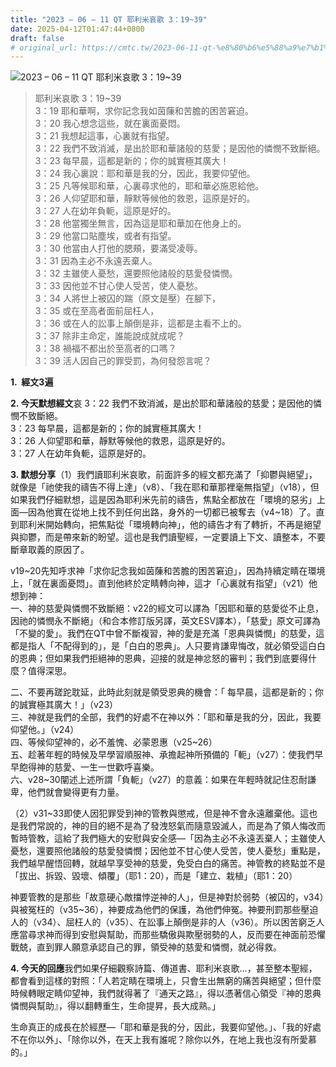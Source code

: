```yaml
---
title: "2023 – 06 – 11 QT 耶利米哀歌 3：19~39"
date: 2025-04-12T01:47:44+0800
draft: false
# original_url: https://cmtc.tw/2023-06-11-qt-%e8%80%b6%e5%88%a9%e7%b1%b3%e5%93%80%e6%ad%8c-3%ef%bc%9a1939
---
```


![2023 – 06 – 11 QT  耶利米哀歌 3：19\~39](/images/qt.jpg  "2023 – 06 – 11 QT  耶利米哀歌 3：19\~39")

> 耶利米哀歌 3：19\~39  
> 3：19 耶和華啊，求你記念我如茵蔯和苦膽的困苦窘迫。  
> 3：20 我心想念這些，就在裏面憂悶。  
> 3：21 我想起這事，心裏就有指望。  
> 3：22 我們不致消滅，是出於耶和華諸般的慈愛；是因他的憐憫不致斷絕。  
> 3：23 每早晨，這都是新的；你的誠實極其廣大！  
> 3：24 我心裏說：耶和華是我的分，因此，我要仰望他。  
> 3：25 凡等候耶和華，心裏尋求他的，耶和華必施恩給他。  
> 3：26 人仰望耶和華，靜默等候他的救恩，這原是好的。  
> 3：27 人在幼年負軛，這原是好的。  
> 3：28 他當獨坐無言，因為這是耶和華加在他身上的。  
> 3：29 他當口貼塵埃，或者有指望。  
> 3：30 他當由人打他的腮頰，要滿受凌辱。  
> 3：31 因為主必不永遠丟棄人。  
> 3：32 主雖使人憂愁，還要照他諸般的慈愛發憐憫。  
> 3：33 因他並不甘心使人受苦，使人憂愁。  
> 3：34 人將世上被囚的踹（原文是壓）在腳下，  
> 3：35 或在至高者面前屈枉人，  
> 3：36 或在人的訟事上顛倒是非，這都是主看不上的。  
> 3：37 除非主命定，誰能說成就成呢？  
> 3：38 禍福不都出於至高者的口嗎？  
> 3：39 活人因自己的罪受罰，為何發怨言呢？

**1.  經文3遍**

**2. 今天默想經文**哀 3：22 我們不致消滅，是出於耶和華諸般的慈愛；是因他的憐憫不致斷絕。  
3：23 每早晨，這都是新的；你的誠實極其廣大！  
3：26 人仰望耶和華，靜默等候他的救恩，這原是好的。  
3：27 人在幼年負軛，這原是好的。

**3. 默想分享**（1）我們讀耶利米哀歌，前面許多的經文都充滿了「抑鬱與絕望」，就像是「祂使我的禱告不得上達」（v8）、「我在耶和華那裡毫無指望」（v18），但如果我們仔細默想，這是因為耶利米先前的禱告，焦點全都放在「環境的惡劣」上面—因為他實在從地上找不到任何出路，身外的一切都已被奪去（v4\~18）了。直到耶利米開始轉向，把焦點從「環境轉向神」，他的禱告才有了轉折，不再是絕望與抑鬱，而是帶來新的盼望。這也是我們讀聖經，一定要讀上下文、讀整本，不要斷章取義的原因了。

v19\~20先知呼求神「求你記念我如茵蔯和苦膽的困苦窘迫」，因為持續定睛在環境上，「就在裏面憂悶」。直到他終於定睛轉向神，這才「心裏就有指望」（v21）他想到神：  
一、神的慈愛與憐憫不致斷絕：v22的經文可以譯為「因耶和華的慈愛從不止息，因祂的憐憫永不斷絕」（和合本修訂版另譯，英文ESV譯本），「慈愛」原文可譯為「不變的愛」。我們在QT中曾不斷複習，神的愛是充滿「恩典與憐憫」的慈愛，這都是指人「不配得到的」，是「白白的恩典」。人只要肯謙卑悔改，就必領受這白白的恩典；但如果我們拒絕神的恩典，迎接的就是神忿怒的審判；我們到底要得什麼？值得深思。

二、不要再蹉跎耽延，此時此刻就是領受恩典的機會：「 每早晨，這都是新的；你的誠實極其廣大！」（v23）  
三、神就是我們的全部，我們的好處不在神以外：「耶和華是我的分，因此，我要仰望他。」（v24）  
四、等候仰望神的，必不羞愧、必蒙恩惠（v25\~26）  
五、趁著年輕的時候及早學習順服神、承擔起神所預備的「軛」（v27）：使我們早早飽得神的慈愛、一生一世歡呼喜樂。  
六、v28\~30闡述上述所謂「負軛」（v27）的意義：如果在年輕時就記住忍耐謙卑，他們就會變得更有力量。

（2）v31\~33即使人因犯罪受到神的管教與懲戒，但是神不會永遠離棄他。這也是我們常說的，神的目的絕不是為了發洩怒氣而隨意毀滅人，而是為了領人悔改而暫時管教，這給了我們極大的安慰與安全感—「因為主必不永遠丟棄人；主雖使人憂愁，還要照他諸般的慈愛發憐憫；因他並不甘心使人受苦，使人憂愁」重點是，我們越早醒悟回轉，就越早享受神的慈愛，免受白白的痛苦。神管教的終點並不是「拔出、拆毀、毀壞、傾覆」（耶1：20），而是「建立、栽植」（耶1：20）

神要管教的是那些「故意硬心敵擋悖逆神的人」，但是神對於弱勢（被囚的，v34）與被冤枉的（v35\~36），神要成為他們的保護，為他們伸冤。神要刑罰那些壓迫人的（v34）、屈枉人的（v35）、在訟事上顛倒是非的人（v36）。所以困苦窮乏人應當尋求神而得到安慰與幫助，而那些驕傲與欺壓弱勢的人，反而要在神面前恐懼戰兢，直到罪人願意承認自己的罪，領受神的慈愛和憐憫，就必得救。

**4. 今天的回應**我們如果仔細觀察詩篇、傳道書、耶利米哀歌…，甚至整本聖經，都會看到這樣的對照：「人若定睛在環境上，只會生出無窮的痛苦與絕望；但什麼時候轉眼定睛仰望神，我們就得著了『通天之路』，得以憑著信心領受『神的恩典憐憫與幫助』，得以翻轉重生，生命提昇，長大成熟。」

生命真正的成長在於經歷—「耶和華是我的分，因此，我要仰望他。」、「我的好處不在你以外」、「除你以外，在天上我有誰呢？除你以外，在地上我也沒有所愛慕的。」